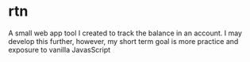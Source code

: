 # rtn
A small web app tool I created to track the balance in an account. I may develop this further, however, my short term goal is more practice and exposure to vanilla JavasScript 
